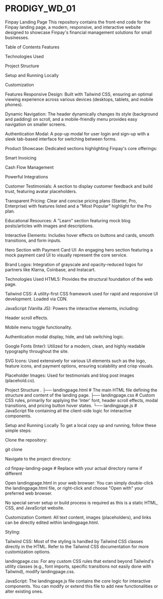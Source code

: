# PRODIGY_WD_01
Finpay Landing Page
This repository contains the front-end code for the Finpay landing page, a modern, responsive, and interactive website designed to showcase Finpay's financial management solutions for small businesses.

Table of Contents
Features

Technologies Used

Project Structure

Setup and Running Locally

Customization

Features
Responsive Design: Built with Tailwind CSS, ensuring an optimal viewing experience across various devices (desktops, tablets, and mobile phones).

Dynamic Navigation: The header dynamically changes its style (background and padding) on scroll, and a mobile-friendly menu provides easy navigation on smaller screens.

Authentication Modal: A pop-up modal for user login and sign-up with a sleek tab-based interface for switching between forms.

Product Showcase: Dedicated sections highlighting Finpay's core offerings:

Smart Invoicing

Cash Flow Management

Powerful Integrations

Customer Testimonials: A section to display customer feedback and build trust, featuring avatar placeholders.

Transparent Pricing: Clear and concise pricing plans (Starter, Pro, Enterprise) with features listed and a "Most Popular" highlight for the Pro plan.

Educational Resources: A "Learn" section featuring mock blog posts/articles with images and descriptions.

Interactive Elements: Includes hover effects on buttons and cards, smooth transitions, and form inputs.

Hero Section with Payment Card UI: An engaging hero section featuring a mock payment card UI to visually represent the core service.

Brand Logos: Integration of grayscale and opacity-reduced logos for partners like Klarna, Coinbase, and Instacart.

Technologies Used
HTML5: Provides the structural foundation of the web page.

Tailwind CSS: A utility-first CSS framework used for rapid and responsive UI development. Loaded via CDN.

JavaScript (Vanilla JS): Powers the interactive elements, including:

Header scroll effects.

Mobile menu toggle functionality.

Authentication modal display, hide, and tab switching logic.

Google Fonts (Inter): Utilized for a modern, clean, and highly readable typography throughout the site.

SVG Icons: Used extensively for various UI elements such as the logo, feature icons, and payment options, ensuring scalability and crisp visuals.

Placeholder Images: Used for testimonials and blog post images (placehold.co).

Project Structure
.
├── landingpage.html    # The main HTML file defining the structure and content of the landing page.
├── landingpage.css     # Custom CSS rules, primarily for applying the 'Inter' font, header scroll effects, modal transitions, and pricing button hover states.
└── landingpage.js      # JavaScript file containing all the client-side logic for interactive components.

Setup and Running Locally
To get a local copy up and running, follow these simple steps:

Clone the repository:

git clone <repository-url>

Navigate to the project directory:

cd finpay-landing-page # Replace with your actual directory name if different

Open landingpage.html in your web browser:
You can simply double-click the landingpage.html file, or right-click and choose "Open with" your preferred web browser.

No special server setup or build process is required as this is a static HTML, CSS, and JavaScript website.

Customization
Content: All text content, images (placeholders), and links can be directly edited within landingpage.html.

Styling:

Tailwind CSS: Most of the styling is handled by Tailwind CSS classes directly in the HTML. Refer to the Tailwind CSS documentation for more customization options.

landingpage.css: For any custom CSS rules that extend beyond Tailwind's utility classes (e.g., font imports, specific transitions not easily done with Tailwind), modify landingpage.css.

JavaScript: The landingpage.js file contains the core logic for interactive components. You can modify or extend this file to add new functionalities or alter existing ones.
